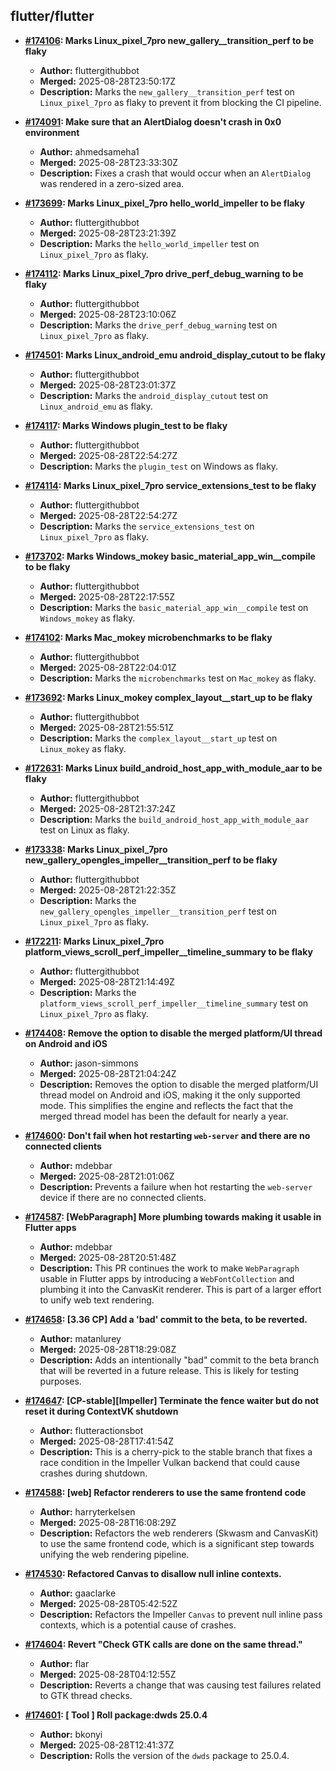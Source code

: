## flutter/flutter

- **[#174106](https://github.com/flutter/flutter/pull/174106): Marks Linux_pixel_7pro new_gallery__transition_perf to be flaky**
  - **Author:** fluttergithubbot
  - **Merged:** 2025-08-28T23:50:17Z
  - **Description:** Marks the `new_gallery__transition_perf` test on `Linux_pixel_7pro` as flaky to prevent it from blocking the CI pipeline.

- **[#174091](https://github.com/flutter/flutter/pull/174091): Make sure that an AlertDialog doesn't crash in 0x0 environment**
  - **Author:** ahmedsameha1
  - **Merged:** 2025-08-28T23:33:30Z
  - **Description:** Fixes a crash that would occur when an `AlertDialog` was rendered in a zero-sized area.

- **[#173699](https://github.com/flutter/flutter/pull/173699): Marks Linux_pixel_7pro hello_world_impeller to be flaky**
  - **Author:** fluttergithubbot
  - **Merged:** 2025-08-28T23:21:39Z
  - **Description:** Marks the `hello_world_impeller` test on `Linux_pixel_7pro` as flaky.

- **[#174112](https://github.com/flutter/flutter/pull/174112): Marks Linux_pixel_7pro drive_perf_debug_warning to be flaky**
  - **Author:** fluttergithubbot
  - **Merged:** 2025-08-28T23:10:06Z
  - **Description:** Marks the `drive_perf_debug_warning` test on `Linux_pixel_7pro` as flaky.

- **[#174501](https://github.com/flutter/flutter/pull/174501): Marks Linux_android_emu android_display_cutout to be flaky**
  - **Author:** fluttergithubbot
  - **Merged:** 2025-08-28T23:01:37Z
  - **Description:** Marks the `android_display_cutout` test on `Linux_android_emu` as flaky.

- **[#174117](https://github.com/flutter/flutter/pull/174117): Marks Windows plugin_test to be flaky**
  - **Author:** fluttergithubbot
  - **Merged:** 2025-08-28T22:54:27Z
  - **Description:** Marks the `plugin_test` on Windows as flaky.

- **[#174114](https://github.com/flutter/flutter/pull/174114): Marks Linux_pixel_7pro service_extensions_test to be flaky**
  - **Author:** fluttergithubbot
  - **Merged:** 2025-08-28T22:54:27Z
  - **Description:** Marks the `service_extensions_test` on `Linux_pixel_7pro` as flaky.

- **[#173702](https://github.com/flutter/flutter/pull/173702): Marks Windows_mokey basic_material_app_win__compile to be flaky**
  - **Author:** fluttergithubbot
  - **Merged:** 2025-08-28T22:17:55Z
  - **Description:** Marks the `basic_material_app_win__compile` test on `Windows_mokey` as flaky.

- **[#174102](https://github.com/flutter/flutter/pull/174102): Marks Mac_mokey microbenchmarks to be flaky**
  - **Author:** fluttergithubbot
  - **Merged:** 2025-08-28T22:04:01Z
  - **Description:** Marks the `microbenchmarks` test on `Mac_mokey` as flaky.

- **[#173692](https://github.com/flutter/flutter/pull/173692): Marks Linux_mokey complex_layout__start_up to be flaky**
  - **Author:** fluttergithubbot
  - **Merged:** 2025-08-28T21:55:51Z
  - **Description:** Marks the `complex_layout__start_up` test on `Linux_mokey` as flaky.

- **[#172631](https://github.com/flutter/flutter/pull/172631): Marks Linux build_android_host_app_with_module_aar to be flaky**
  - **Author:** fluttergithubbot
  - **Merged:** 2025-08-28T21:37:24Z
  - **Description:** Marks the `build_android_host_app_with_module_aar` test on Linux as flaky.

- **[#173338](https://github.com/flutter/flutter/pull/173338): Marks Linux_pixel_7pro new_gallery_opengles_impeller__transition_perf to be flaky**
  - **Author:** fluttergithubbot
  - **Merged:** 2025-08-28T21:22:35Z
  - **Description:** Marks the `new_gallery_opengles_impeller__transition_perf` test on `Linux_pixel_7pro` as flaky.

- **[#172211](https://github.com/flutter/flutter/pull/172211): Marks Linux_pixel_7pro platform_views_scroll_perf_impeller__timeline_summary to be flaky**
  - **Author:** fluttergithubbot
  - **Merged:** 2025-08-28T21:14:49Z
  - **Description:** Marks the `platform_views_scroll_perf_impeller__timeline_summary` test on `Linux_pixel_7pro` as flaky.

- **[#174408](https://github.com/flutter/flutter/pull/174408): Remove the option to disable the merged platform/UI thread on Android and iOS**
  - **Author:** jason-simmons
  - **Merged:** 2025-08-28T21:04:24Z
  - **Description:** Removes the option to disable the merged platform/UI thread model on Android and iOS, making it the only supported mode. This simplifies the engine and reflects the fact that the merged thread model has been the default for nearly a year.

- **[#174600](https://github.com/flutter/flutter/pull/174600): Don't fail when hot restarting `web-server` and there are no connected clients**
  - **Author:** mdebbar
  - **Merged:** 2025-08-28T21:01:06Z
  - **Description:** Prevents a failure when hot restarting the `web-server` device if there are no connected clients.

- **[#174587](https://github.com/flutter/flutter/pull/174587): [WebParagraph] More plumbing towards making it usable in Flutter apps**
  - **Author:** mdebbar
  - **Merged:** 2025-08-28T20:51:48Z
  - **Description:** This PR continues the work to make `WebParagraph` usable in Flutter apps by introducing a `WebFontCollection` and plumbing it into the CanvasKit renderer. This is part of a larger effort to unify web text rendering.

- **[#174658](https://github.com/flutter/flutter/pull/174658): [3.36 CP] Add a 'bad' commit to the beta, to be reverted.**
  - **Author:** matanlurey
  - **Merged:** 2025-08-28T18:29:08Z
  - **Description:** Adds an intentionally "bad" commit to the beta branch that will be reverted in a future release. This is likely for testing purposes.

- **[#174647](https://github.com/flutter/flutter/pull/174647): [CP-stable][Impeller] Terminate the fence waiter but do not reset it during ContextVK shutdown**
  - **Author:** flutteractionsbot
  - **Merged:** 2025-08-28T17:41:54Z
  - **Description:** This is a cherry-pick to the stable branch that fixes a race condition in the Impeller Vulkan backend that could cause crashes during shutdown.

- **[#174588](https://github.com/flutter/flutter/pull/174588): [web] Refactor renderers to use the same frontend code**
  - **Author:** harryterkelsen
  - **Merged:** 2025-08-28T16:08:29Z
  - **Description:** Refactors the web renderers (Skwasm and CanvasKit) to use the same frontend code, which is a significant step towards unifying the web rendering pipeline.

- **[#174530](https://github.com/flutter/flutter/pull/174530): Refactored Canvas to disallow null inline contexts.**
  - **Author:** gaaclarke
  - **Merged:** 2025-08-28T05:42:52Z
  - **Description:** Refactors the Impeller `Canvas` to prevent null inline pass contexts, which is a potential cause of crashes.

- **[#174604](https://github.com/flutter/flutter/pull/174604): Revert "Check GTK calls are done on the same thread."**
  - **Author:** flar
  - **Merged:** 2025-08-28T04:12:55Z
  - **Description:** Reverts a change that was causing test failures related to GTK thread checks.

- **[#174601](https://github.com/flutter/flutter/pull/174601): [ Tool ] Roll package:dwds 25.0.4**
  - **Author:** bkonyi
  - **Merged:** 2025-08-28T12:41:37Z
  - **Description:** Rolls the version of the `dwds` package to 25.0.4.

